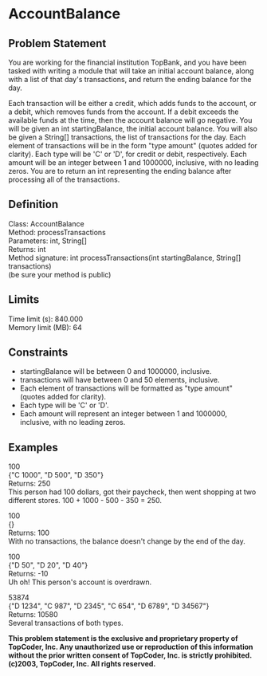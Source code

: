 # AccountBalance

## Problem Statement
You are working for the financial institution TopBank, and you have been tasked with writing a module that will take an initial account balance, along with a list of that day's transactions, and return the ending balance for the day.

Each transaction will be either a credit, which adds funds to the account, or a debit, which removes funds from the account. If a debit exceeds the available funds at the time, then the account balance will go negative. You will be given an int startingBalance, the initial account balance. You will also be given a String[] transactions, the list of transactions for the day. Each element of transactions will be in the form "type amount" (quotes added for clarity). Each type will be 'C' or 'D', for credit or debit, respectively. Each amount will be an integer between 1 and 1000000, inclusive, with no leading zeros. You are to return an int representing the ending balance after processing all of the transactions.

## Definition
Class:	AccountBalance  
Method:	processTransactions  
Parameters: int, String[]  
Returns: int  
Method signature: int processTransactions(int startingBalance, String[] transactions)  
(be sure your method is public)

## Limits
Time limit (s): 840.000  
Memory limit (MB): 64


## Constraints
-	startingBalance will be between 0 and 1000000, inclusive.
-	transactions will have between 0 and 50 elements, inclusive.
-	Each element of transactions will be formatted as "type amount" (quotes added for clarity).
-	Each type will be 'C' or 'D'.
-	Each amount will represent an integer between 1 and 1000000, inclusive, with no leading zeros.

## Examples

100  
{"C 1000", "D 500", "D 350"}  
Returns: 250  
This person had 100 dollars, got their paycheck, then went shopping at two different stores. 100 + 1000 - 500 - 350 = 250.  
    	
100  
{}  
Returns: 100  
With no transactions, the balance doesn't change by the end of the day.  
    	
100  
{"D 50", "D 20", "D 40"}  
Returns: -10  
Uh oh! This person's account is overdrawn.   
    	
53874  
{"D 1234", "C 987", "D 2345", "C 654", "D 6789", "D 34567"}  
Returns: 10580  
Several transactions of both types.  

**This problem statement is the exclusive and proprietary property of TopCoder, Inc. Any unauthorized use or reproduction of this information without the prior written consent of TopCoder, Inc. is strictly prohibited. (c)2003, TopCoder, Inc. All rights reserved.**
